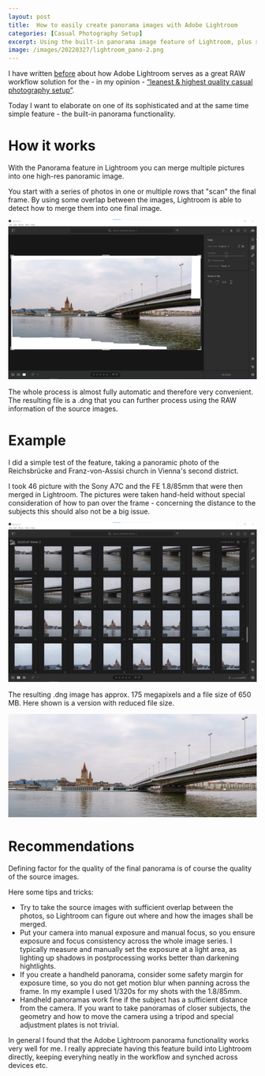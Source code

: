 ```yaml
---
layout: post
title:  How to easily create panorama images with Adobe Lightroom
categories: [Casual Photography Setup]
excerpt: Using the built-in panorama image feature of Lightroom, plus some recommendations on how to achieve the best results
image: /images/20220327/lightroom_pano-2.png
---
```


I have written [before]() about how Adobe Lightroom serves as a great RAW workflow solution for the - in my opinion - [“leanest & highest quality casual photography setup”](../leanest_highest_quality_casual_photography_setup/).

Today I want to elaborate on one of its sophisticated and at the same time simple feature - the built-in panorama functionality. 

# How it works

With the Panorama feature in Lightroom you can merge multiple pictures into one high-res panoramic image.

You start with a series of photos in one or multiple rows that "scan" the final frame. By using some overlap between the images, Lightroom is able to detect how to merge them into one final image.

![Adobe Lightroom Panorama Merge](../images/20220327/lightroom_pano-2.png)

The whole process is almost fully automatic and therefore very convenient. The resulting file is a .dng that you can further process using the RAW information of the source images.


# Example

I did a simple test of the feature, taking a panoramic photo of the Reichsbrücke and Franz-von-Assisi church in Vienna's second district.

I took 46 picture with the Sony A7C and the FE 1.8/85mm that were then merged in Lightroom. The pictures were taken hand-held without special consideration of how to pan over the frame - concerning the distance to the subjects this should also not be a big issue.

![Adobe Lightroom Panorama Merge](../images/20220327/lightroom_pano-1.png)

The resulting .dng image has approx. 175 megapixels and a file size of 650 MB. Here shown is a version with reduced file size.

![Adobe Lightroom Panorama Merge](../images/20220327/lightroom_pano.jpg)

# Recommendations

Defining factor for the quality of the final panorama is of course the quality of the source images.

Here some tips and tricks:

- Try to take the source images with sufficient overlap between the photos, so Lightroom can figure out where and how the images shall be merged.
- Put your camera into manual exposure and manual focus, so you ensure exposure and focus consistency across the whole image series. I typically measure and manually set the exposure at a light area, as lighting up shadows in postprocessing works better than darkening hightlights.
- If you create a handheld panorama, consider some safety margin for exposure time, so you do not get motion blur when panning across the frame. In my example I used 1/320s for my shots with the 1.8/85mm.
- Handheld panoramas work fine if the subject has a sufficient distance from the camera. If you want to take panoramas of closer subjects, the geometry and how to move the camera using a tripod and special adjustment plates is not trivial. 

In general I found that the Adobe Lightroom panorama functionality works very well for me. I really appreciate having this feature build into Lightroom directly, keeping everyhing neatly in the workflow and synched across devices etc.